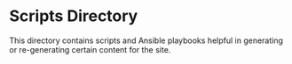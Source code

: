 # Scripts Directory

This directory contains scripts and Ansible playbooks helpful in generating or re-generating certain content for the site.

